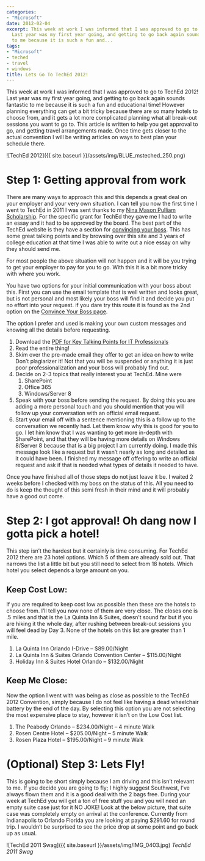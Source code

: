 ```yaml
---
categories:
- "Microsoft"
date: 2012-02-04
excerpt: This week at work I was informed that I was approved to go to TechEd 2012!
  Last year was my first year going, and getting to go back again sounds fantastic
  to me because it is such a fun and...
tags:
- "Microsoft"
- teched
- travel
- windows
title: Lets Go To TechEd 2012!
---
```


This week at work I was informed that I was approved to go to TechEd 2012! Last year was my first year going, and getting to go back again sounds fantastic to me because it is such a fun and educational time! However planning everything can get a bit tricky because there are so many hotels to choose from, and it gets a lot more complicated planning what all break-out sessions you want to go to. This article is written to help you get approval to go, and getting travel arrangements made. Once time gets closer to the actual convention I will be writing articles on ways to best plan your schedule there.

![TechEd 2012]({{ site.baseurl }}/assets/img/BLUE_msteched_250.png)

<!--more-->

# Step 1: Getting approval from work

There are many ways to approach this and this depends a great deal on your employer and your very own situation. I can tell you now the first time I went to TechEd in 2011 I was sent thanks to my [Nina Mason Pulliam Scholarship](http://www.nmpct.org/). For the specific grant for TechEd they gave me I had to write an essay and it had to be approved by the board. The best part of the TechEd website is they have a section for [convincing your boss](http://northamerica.msteched.com/convinceyourboss#fbid=15Ixp1H8cb0). This has some great talking points and by browsing over this site and 3 years of college education at that time I was able to write out a nice essay on why they should send me.

For most people the above situation will not happen and it will be you trying to get your employer to pay for you to go. With this it is a bit more tricky with where you work.

You have two options for your initial communication with your boss about this. First you can use the email template that is well written and looks great, but is not personal and most likely your boss will find it and decide you put no effort into your request. if you dare try this route it is found as the 2nd option on the [Convince Your Boss page](http://northamerica.msteched.com/convinceyourboss#fbid=15Ixp1H8cb0).

The option I prefer and used is making your own custom messages and knowing all the details before requesting.

1. Download the [PDF for Key Talking Points for IT Professionals](http://northamerica.msteched.com/p/tena2011/resources/TechEd2012_ConvinceYourBoss_itprofessional.pdf)
2. Read the entire thing!
3. Skim over the pre-made email they offer to get an idea on how to write Don’t plagiarizer it! Not that you will be suspended or anything it is just poor professionalization and your boss will probably find out.
4. Decide on 2-3 topics that really interest you at TechEd. Mine were
    1. SharePoint
    2. Office 365
    3. Windows/Server 8
5. Speak with your boss before sending the request. By doing this you are adding a more personal touch and you should mention that you will follow up your conversation with an official email request.
6. Start your email off with a sentence mentioning this is a follow up to the conversation we recently had. Let them know why this is good for you to go. I let him know that I was wanting to get more in-depth with SharePoint, and that they will be having more details on Windows 8/Server 8 because that is a big project I am currently doing. I made this message look like a request but it wasn’t nearly as long and detailed as it could have been. I finished my message off offering to write an official request and ask if that is needed what types of details it needed to have.

Once you have finished all of those steps do not just leave it be. I waited 2 weeks before I checked with my boss on the status of this. All you need to do is keep the thought of this semi fresh in their mind and it will probably have a good out come.

# Step 2: I got approval! Oh dang now I gotta pick a hotel!

This step isn’t the hardest but it certainly is time consuming. For TechEd 2012 there are 23 hotel options. Which 5 of them are already sold out. That narrows the list a little bit but you still need to select from 18 hotels. Which hotel you select depends a large amount on you.

## Keep Cost Low:

If you are required to keep cost low as possible then these are the hotels to choose from. I’ll tell you now none of them are very close. The closes one is .5 miles and that is the La Quinta Inn & Suites, doesn’t sound far but if you are hiking it the whole day, after rushing between break-out sessions you will feel dead by Day 3. None of the hotels on this list are greater than 1 mile.

1. La Quinta Inn Orlando I-Drive – $89.00/Night
2. La Quinta Inn & Suites Orlando Convention Center – $115.00/Night
3. Holiday Inn & Suites Hotel Orlando – $132.00/Night

## Keep Me Close:

Now the option I went with was being as close as possible to the TechEd 2012 Convention, simply because I do not feel like having a dead wheelchair battery by the end of the day. By selecting this option you are not selecting the most expensive place to stay, however it isn’t on the Low Cost list.

1. The Peabody Orlando – $234.00/Night – 4 minute Walk
2. Rosen Centre Hotel – $205.00/Night – 5 minute Walk
3. Rosen Plaza Hotel – $195.00/Night – 9 minute Walk

# (Optional) Step 3: Lets Fly!

This is going to be short simply because I am driving and this isn’t relevant to me. If you decide you are going to fly; I highly suggest Southwest, I’ve always flown them and it is a good deal with the 2 bags free. During your week at TechEd you will get a ton of free stuff you and you will need an empty suite case just for it NO JOKE! Look at the below picture, that suite case was completely empty on arrival at the conference. Currently from Indianapolis to Orlando Florida you are looking at paying $291.60 for round trip. I wouldn’t be surprised to see the price drop at some point and go back up as usual.

![TechEd 2011 Swag]({{ site.baseurl }}/assets/img/IMG_0403.jpg)
*TechEd 2011 Swag*
